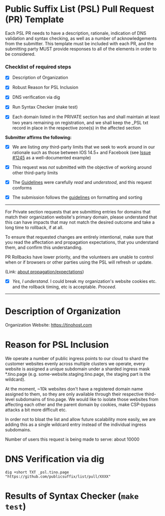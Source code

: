 Public Suffix List (PSL) Pull Request (PR) Template
====

Each PSL PR needs to have a description, rationale, indication of DNS validation and syntax checking, as well as a number of acknowledgements from the submitter. This template must be included with each PR, and the submitting party MUST provide responses to all of the elements in order to be considered.


### Checklist of required steps

* [x] Description of Organization
* [x] Robust Reason for PSL Inclusion
* [x] DNS verification via dig
* [x] Run Syntax Checker (make test)

* [x] Each domain listed in the PRIVATE section has and shall maintain at least two years remaining on registration, and we shall keep the \_PSL txt record in place in the respective zone(s) in the affected section

__Submitter affirms the following:__

  * [x] We are listing *any* third-party limits that we seek to work around in our rationale such as those between IOS 14.5+ and Facebook (see [Issue #1245](https://github.com/publicsuffix/list/issues/1245) as a well-documented example)

  * [x] This request was _not_ submitted with the objective of working around other third-party limits


  * [x] The [Guidelines](https://github.com/publicsuffix/list/wiki/Guidelines) were carefully _read_ and _understood_, and this request conforms
  * [x] The submission follows the [guidelines](https://github.com/publicsuffix/list/wiki/Format) on formatting and sorting


---

For Private section requests that are submitting entries for domains that match their organization website's primary domain, please understand that this can have impacts that may not match the desired outcome and take a long time to rollback, if at all.

To ensure that requested changes are entirely intentional, make sure that you read the affectation and propagation expectations, that you understand them, and confirm this understanding.

PR Rollbacks have lower priority, and the volunteers are unable to control when or if browsers or other parties using the PSL will refresh or update.


(Link: [about propagation/expectations](https://github.com/publicsuffix/list/wiki/Guidelines#appropriate-expectations-on-derivative-propagation-use-or-inclusion))

 * [x] *Yes, I understand*.  I could break my organization's website cookies etc. and the rollback timing, etc is acceptable.  *Proceed*.
---

Description of Organization
====


Organization Website:
https://tinohost.com

Reason for PSL Inclusion
====

We operate a number of public ingress points to our cloud to shard the customer websites evenly across multiple clusters we operate, every website is assigned a unique subdomain under a sharded ingress mask *.tino.page (e.g. some-website.staging.tino.page, the staging part is the wildcard).

At the moment, ~10k websites don't have a registered domain name assigned to them, so they are only available through their respective third-level subdomains of tino.page. We would like to isolate those websites from affecting each other and the parent domain by cookies, make CSP-bypass attacks a bit more difficult etc.

In order not to bloat the list and allow future scalability more easily, we are adding this as a single wildcard entry instead of the individual ingress subdomains.

Number of users this request is being made to serve: about 10000



DNS Verification via dig
=======

```
dig +short TXT _psl.tino.page
"https://github.com/publicsuffix/list/pull/XXXX"
```



Results of Syntax Checker (`make test`)
=========
